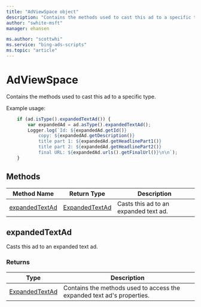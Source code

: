 ```yaml
---
title: "AdViewSpace object"
description: "Contains the methods used to cast this ad to a specific type."
author: "swhite-msft"
manager: ehansen

ms.author: "scottwhi"
ms.service: "bing-ads-scripts"
ms.topic: "article"
---
```


# AdViewSpace

Contains the methods used to cast this ad to a specific type.


Example usage:
```javascript
    if (ad.isType().expandedTextAd()) {
        var expandedAd = ad.asType().expandedTextAd();
        Logger.log(`Id: ${expandedAd.getId()}
            copy: ${expandedAd.getDescription()}
            title part 1: ${expandedAd.getHeadlinePart1()}
            title part 2: ${expandedAd.getHeadlinePart2()}
            final URL: ${expandedAd.urls().getFinalUrl()}\n\n`);
    }
```


## Methods
|Method Name|Return Type|Description|
|-|-|-
[expandedTextAd](#expandedtextad)|[ExpandedTextAd](ExpandedTextAd.md)|Casts this ad to an expanded text ad.


## <a name="expandedtextad"></a>expandedTextAd
Casts this ad to an expanded text ad.

### Returns
|Type|Description|
|-|-
[ExpandedTextAd](ExpandedTextAd.md)|Contains the methods used to access the expanded text ad's properties.

